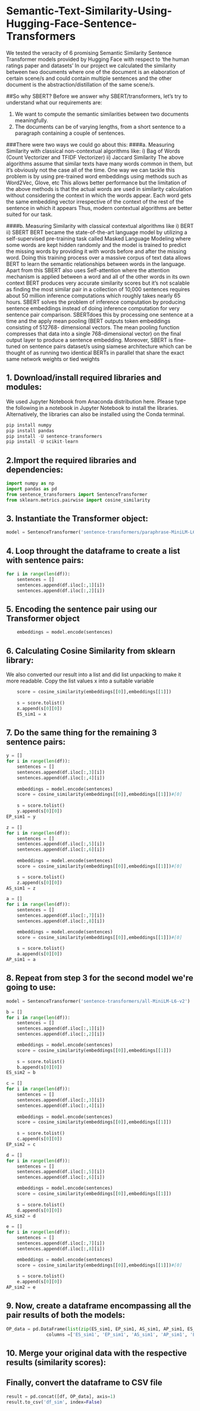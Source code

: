 # Semantic-Text-Similarity-Using-Hugging-Face-Sentence-Transformers
We tested the veracity of 6 promising Semantic Similarity Sentence Transformer models provided by Hugging Face with respect to ‘the human ratings paper and datasets’ 
In our project we calculated the similarity between two documents where one of the document is an elaboration of certain scene/s and could contain multiple sentences and the other document is the abstraction/distillation of the same scene/s.

##So why SBERT?
Before we answer why SBERT/transformers, let’s try to understand what our requirements are:
1. We want to compute the semantic similarities between two documents meaningfully.
2. The documents can be of varying lengths, from a short sentence to a paragraph containing a couple of sentences.

###There were two ways we could go about this:
####a. Measuring Similarity with classical non-contextual algorithms like:
    i) Bag of Words (Count Vectorizer and TFIDF Vectorizer)
    ii) Jaccard Similarity
    The above algorithms assume that similar texts have many words common in them, but it’s obviously not the case all of the time.
    One way we can tackle this problem is by using pre-trained word embeddings using methods such as Word2Vec, Glove, etc
    This allows better performance but the limitation of the above methods is that the actual words are used in similarity calculation without considering
    the context in which the words appear.
    Each word gets the same embedding vector irrespective of the context of the rest of the sentence in which it appears
    Thus, modern contextual algorithms are better suited for our task.

####b. Measuring Similarity with classical contextual algorithms like
    i) BERT
    ii) SBERT
    BERT became the state-of-the-art language model by utilizing a self-supervised pre-training task called Masked Language Modeling where some words are
    kept hidden randomly and the model is trained to predict the missing words by providing it with words before and after the missing word. Doing this
    training process over a massive corpus of text data allows BERT to learn the semantic relationships between words in the language. Apart from this SBERT
    also uses Self-attention where the attention mechanism is applied between a word and all of the other words in its own context
    BERT produces very accurate similarity scores but it’s not scalable as finding the most similar pair in a collection of 10,000 sentences requires about
    50 million inference computations which roughly takes nearly 65 hours.
    SBERT solves the problem of inference computation by producing sentence embeddings instead of doing inference computation for very sentence pair
    comparison. SBERTdoes this by processing one sentence at a time and the apply mean pooling (BERT outputs token embeddings consisting of 512768-
    dimensional vectors. The mean pooling function compresses that data into a single 768-dimensional vector) on the final output layer to produce a sentence
    embedding. 
    Moreover, SBERT is fine-tuned on sentence pairs dataset/s using siamese architecture which can be thought of as running two identical BERTs in parallel
    that share the exact same network weights or tied weights


## 1. Download/install required libraries and modules:
We used Jupyter Notebook from Anaconda distribution here. Please type the following in a notebook in Jupyter Notebook to install the libraries. Alternatively, the libraries can also be installed using the Conda terminal.
```python
pip install numpy
pip install pandas
pip install -U sentence-transformers
pip install -U scikit-learn
```

## 2.Import the required libraries and dependencies:
```python
import numpy as np
import pandas as pd
from sentence_transformers import SentenceTransformer
from sklearn.metrics.pairwise import cosine_similarity
```
## 3. Instantiate the Transformer object:
```python
model = SentenceTransformer('sentence-transformers/paraphrase-MiniLM-L6-v2')
```

## 4. Loop throught the dataframe to create a list with sentence pairs:
```python
for i in range(len(df)):
    sentences = []
    sentences.append(df.iloc[:,1][i])
    sentences.append(df.iloc[:,2][i])
```
## 5. Encoding the sentence pair using our Transformer object
```python
    embeddings = model.encode(sentences)
```
## 6. Calculating Cosine Similarity from sklearn library:
We also converted our result into a list and did list unpacking to make it more readable.
Copy the list values x into a suitable variable
```python
    score = cosine_similarity(embeddings[[0]],embeddings[[1]])
    
    s = score.tolist()       
    x.append(s[0][0])  
    ES_sim1 = x
```
## 7. Do the same thing for the remaining 3 sentence pairs:
```python
y = []
for i in range(len(df)):
    sentences = []
    sentences.append(df.iloc[:,3][i])
    sentences.append(df.iloc[:,4][i])
    
    embeddings = model.encode(sentences)
    score = cosine_similarity(embeddings[[0]],embeddings[[1]])#[0]
    
    s = score.tolist()       
    y.append(s[0][0])  
EP_sim1 = y

z = []
for i in range(len(df)):
    sentences = []
    sentences.append(df.iloc[:,5][i])
    sentences.append(df.iloc[:,6][i])
    
    embeddings = model.encode(sentences)
    score = cosine_similarity(embeddings[[0]],embeddings[[1]])#[0]

    s = score.tolist()       
    z.append(s[0][0])  
AS_sim1 = z

a = []
for i in range(len(df)):
    sentences = []
    sentences.append(df.iloc[:,7][i])
    sentences.append(df.iloc[:,8][i])

    embeddings = model.encode(sentences)
    score = cosine_similarity(embeddings[[0]],embeddings[[1]])#[0]
    
    s = score.tolist()       
    a.append(s[0][0])  
AP_sim1 = a
```

## 8. Repeat from step 3 for the second model we're going to use:
```python
model = SentenceTransformer('sentence-transformers/all-MiniLM-L6-v2')

b = []
for i in range(len(df)):
    sentences = []
    sentences.append(df.iloc[:,1][i])
    sentences.append(df.iloc[:,2][i])

    embeddings = model.encode(sentences)
    score = cosine_similarity(embeddings[[0]],embeddings[[1]])
    
    s = score.tolist()       
    b.append(s[0][0])  
ES_sim2 = b

c = []
for i in range(len(df)):
    sentences = []
    sentences.append(df.iloc[:,3][i])
    sentences.append(df.iloc[:,4][i])
    
    embeddings = model.encode(sentences)
    score = cosine_similarity(embeddings[[0]],embeddings[[1]])
    
    s = score.tolist()       
    c.append(s[0][0])  
EP_sim2 = c

d = []
for i in range(len(df)):
    sentences = []
    sentences.append(df.iloc[:,5][i])
    sentences.append(df.iloc[:,6][i])

    embeddings = model.encode(sentences)
    score = cosine_similarity(embeddings[[0]],embeddings[[1]])
   
    s = score.tolist()       
    d.append(s[0][0])  
AS_sim2 = d

e = []
for i in range(len(df)):
    sentences = []
    sentences.append(df.iloc[:,7][i])
    sentences.append(df.iloc[:,8][i])

    embeddings = model.encode(sentences)
    score = cosine_similarity(embeddings[[0]],embeddings[[1]])#[0]
    
    s = score.tolist()       
    e.append(s[0][0])  
AP_sim2 = e
```

## 9. Now, create a dataframe encompassing all the pair results of both the models:
```python
OP_data = pd.DataFrame(list(zip(ES_sim1, EP_sim1, AS_sim1, AP_sim1, ES_sim2, EP_sim2, AS_sim2, AP_sim2)),
               columns =['ES_sim1', 'EP_sim1', 'AS_sim1', 'AP_sim1', 'ES_sim2', 'EP_sim2', 'AS_sim2', 'AP_sim2'])

```

## 10. Merge your original data with the respective results (similarity scores):
## Finally, convert the dataframe to CSV file
```python
result = pd.concat([df, OP_data], axis=1)
result.to_csv('df_sim', index=False)
```

